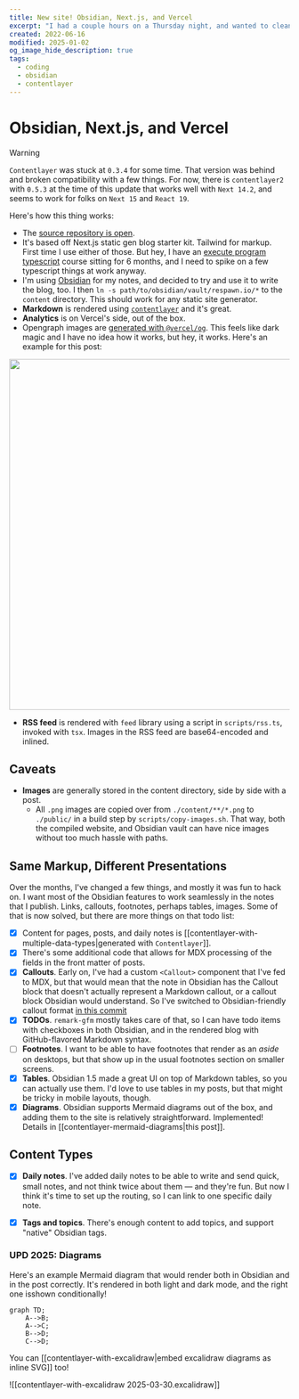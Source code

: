 ```yaml
---
title: New site! Obsidian, Next.js, and Vercel
excerpt: "I had a couple hours on a Thursday night, and wanted to clean up my website. The result is this: a blog built with Obsidian, Markdown, Next.js, Contentlayer, and a few hacks to glue things together."
created: 2022-06-16
modified: 2025-01-02
og_image_hide_description: true
tags:
  - coding
  - obsidian
  - contentlayer
---
```


# Obsidian, Next.js, and Vercel

> [!warning]
> `Contentlayer` was stuck at `0.3.4` for some time. That version was behind and broken compatibility with a few things.
> For now, there is `contentlayer2` with `0.5.3` at the time of this update that works well with `Next 14.2`, and seems to work for folks on `Next 15` and `React 19`.

Here's how this thing works:

- The [source repository is open](https://github.com/natikgadzhi/respawn-io).
- It's based off Next.js static gen blog starter kit. Tailwind for markup. First time I use either of those. But hey, I have an [execute program typescript](https://www.executeprogram.com/courses/typescript) course sitting for 6 months, and I need to spike on a few typescript things at work anyway.
- I'm using [Obsidian](https://obsidian.md/) for my notes, and decided to try and use it to write the blog, too. I then `ln -s path/to/obsidian/vault/respawn.io/*` to the `content` directory. This should work for any static site generator.
- **Markdown** is rendered using [`contentlayer`](https://www.contentlayer.dev/) and it's great.
- **Analytics** is on Vercel's side, out of the box.
- Opengraph images are [generated with `@vercel/og`](https://github.com/natikgadzhi/respawn-io/commit/ab9ee315b62c094da27cb4e5cc7226d042fb2b19). This feels like dark magic and I have no idea how it works, but hey, it works. Here's an example for this post:

<img src="https://respawn.io/posts/hello-world/og-image.png" width="1200" height="630" />

- **RSS feed** is rendered with `feed` library using a script in `scripts/rss.ts`, invoked with `tsx`. Images in the RSS feed are base64-encoded and inlined.

## Caveats

- **Images** are generally stored in the content directory, side by side with a post.
  - All `.png` images are copied over from `./content/**/*.png` to `./public/` in a build step by `scripts/copy-images.sh`. That way, both the compiled website, and Obsidian vault can have nice images without too much hassle with paths.

## Same Markup, Different Presentations

Over the months, I've changed a few things, and mostly it was fun to hack on. I want most of the Obsidian features to work seamlessly in the notes that I publish. Links, callouts, footnotes, perhaps tables, images. Some of that is now solved, but there are more things on that todo list:
- [x] Content for pages, posts, and daily notes is [[contentlayer-with-multiple-data-types|generated with `Contentlayer`]].
- [x] There's some additional code that allows for MDX processing of the fields in the front matter of posts.
- [x] **Callouts**. Early on, I've had a custom `<Callout>` component that I've fed to MDX, but that would mean that the note in Obsidian has the Callout block that doesn't actually represent a Markdown callout, or a callout block Obsidian would understand. So I've switched to Obsidian-friendly callout format [in this commit](https://github.com/natikgadzhi/respawn-io/commit/831f421c7f34a101b6a49dee4db8136e3b0d0349)
- [x]  **TODOs**. `remark-gfm` mostly takes care of that, so I can have todo items with checkboxes in both Obsidian, and in the rendered blog with GitHub-flavored Markdown syntax.
- [ ] **Footnotes**. I want to be able to have footnotes that render as an _aside_ on desktops, but that show up in the usual footnotes section on smaller screens.
- [x] **Tables**. Obsidian 1.5 made a great UI on top of Markdown tables, so you can actually use them. I'd love to use tables in my posts, but that might be tricky in mobile layouts, though.
- [x] **Diagrams**. Obsidian supports Mermaid diagrams out of the box, and adding them to the site is relatively straightforward. Implemented! Details in [[contentlayer-mermaid-diagrams|this post]].

## Content Types

- [x] **Daily notes**. I've added daily notes to be able to write and send quick, small notes, and not think twice about them — and they're fun. But now I think it's time to set up the routing, so I can link to one specific daily note.
- [x] **Tags and topics**. There's enough content to add topics, and support "native" Obsidian tags.


### UPD 2025: Diagrams

Here's an example Mermaid diagram that would render both in Obsidian and in the post correctly. It's rendered in both light and dark mode, and the right one isshown conditionally!

```mermaid
graph TD;
    A-->B;
    A-->C;
    B-->D;
    C-->D;
```

You can [[contentlayer-with-excalidraw|embed excalidraw diagrams as inline SVG]] too!

![[contentlayer-with-excalidraw 2025-03-30.excalidraw]]